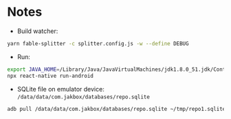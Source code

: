 # Notes

* Build watcher:
```bash
yarn fable-splitter -c splitter.config.js -w --define DEBUG
```

* Run:
```bash
export JAVA_HOME=/Library/Java/JavaVirtualMachines/jdk1.8.0_51.jdk/Contents/Home
npx react-native run-android
```

* SQLite file on emulator device: `/data/data/com.jakbox/databases/repo.sqlite`
```bash
adb pull /data/data/com.jakbox/databases/repo.sqlite ~/tmp/repo1.sqlite
```